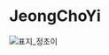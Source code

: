# JeongChoYi
![표지_정초이](https://user-images.githubusercontent.com/60260284/113490340-36661680-9504-11eb-81c4-743cec361008.png)


